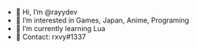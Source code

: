 - 👋 Hi, I’m @rayydev
- 👀 I’m interested in Games, Japan, Anime, Programing
- 🌱 I’m currently learning Lua
- 📩 Contact: rxvy#1337

<!---
rayydev/rayydev is a ✨ special ✨ repository because its `README.md` (this file) appears on your GitHub profile.
You can click the Preview link to take a look at your changes.
--->
